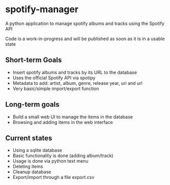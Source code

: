 # spotify-manager
A python application to manage spotify albums and tracks using the Spotify API

Code is a work-in-progress and will be published as soon as it is in a usable state

## Short-term Goals

- Insert spotify albums and tracks by its URL to the database
- Uses the official Spotify API via spotipy
- Metadata to add: artist, album, genre, release year, uri and url
- Very basic/simple import/export function

## Long-term goals

- Build a small web UI to manage the items in the database
- Browsing and adding items in the web interface

## Current states

- Using a sqlite database
- Basic functionality is done (adding album/track)
- Usage is done via python text menu
- Deleting items
- Cleanup database
- Export/import through a file export.csv
